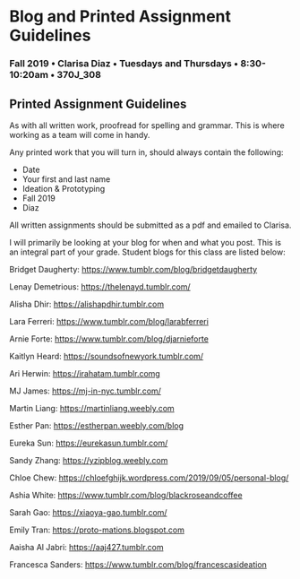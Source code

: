 # Blog and Printed Assignment Guidelines

### Fall 2019 • Clarisa Diaz • Tuesdays and Thursdays • 8:30-10:20am • 370J_308

## Printed Assignment Guidelines

As with all written work, proofread for spelling and grammar. This is where working as a team will come in handy.

Any printed work that you will turn in, should always contain the following:

* Date
* Your first and last name
* Ideation & Prototyping
* Fall 2019
* Diaz

All written assignments should be submitted as a pdf and emailed to Clarisa.


I will primarily be looking at your blog for when and what you post. This is an integral part of your grade.  Student blogs for this class are listed below:


Bridget Daugherty: <a href="https://www.tumblr.com/blog/bridgetdaugherty">https://www.tumblr.com/blog/bridgetdaugherty</a>

Lenay Demetrious: <a href="https://thelenayd.tumblr.com/">https://thelenayd.tumblr.com/</a>

Alisha Dhir: <a href="https://alishapdhir.tumblr.com">https://alishapdhir.tumblr.com</a>

Lara Ferreri: <a href="https://www.tumblr.com/blog/larabferreri">https://www.tumblr.com/blog/larabferreri</a>

Arnie Forte: <a href="https://www.tumblr.com/blog/djarnieforte">https://www.tumblr.com/blog/djarnieforte</a>

Kaitlyn Heard: <a href="https://soundsofnewyork.tumblr.com/">https://soundsofnewyork.tumblr.com/</a>

Ari Herwin: <a href="https://irahatam.tumblr.com">https://irahatam.tumblr.comg</a>

MJ James: <a href="https://mj-in-nyc.tumblr.com/">https://mj-in-nyc.tumblr.com/</a>

Martin Liang: <a href="https://martinliang.weebly.com">https://martinliang.weebly.com</a>

Esther Pan: <a href="https://estherpan.weebly.com/blog">https://estherpan.weebly.com/blog</a>

Eureka Sun: <a href="https://eurekasun.tumblr.com/">https://eurekasun.tumblr.com/</a>

Sandy Zhang: <a href="https://yzipblog.weebly.com">https://yzipblog.weebly.com</a>

Chloe Chew: <a href="https://chloefghijk.wordpress.com/2019/09/05/personal-blog/">https://chloefghijk.wordpress.com/2019/09/05/personal-blog/</a>

Ashia White: <a href="https://www.tumblr.com/blog/blackroseandcoffee">https://www.tumblr.com/blog/blackroseandcoffee</a>

Sarah Gao: <a href="https://xiaoya-gao.tumblr.com/">https://xiaoya-gao.tumblr.com/</a>

Emily Tran: <a href="https://proto-mations.blogspot.com">https://proto-mations.blogspot.com</a>

Aaisha Al Jabri: <a href="https://aaj427.tumblr.com">https://aaj427.tumblr.com</a>

Francesca Sanders: <a href="https://www.tumblr.com/blog/francescasideation">https://www.tumblr.com/blog/francescasideation</a>

